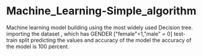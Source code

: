# Machine_Learning-Simple_algorithm
Machine learning model building using the most widely used Decision tree.
importing the dataset , which has GENDER ["female"=1,"male" = 0]
test-train split 
predicting the values and accuracy of the model
the accuracy of the model is 100 percent.
